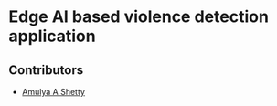 # Edge AI based violence detection application

## Contributors ##
* [Amulya A Shetty](https://github.com/amulyaashetty)

